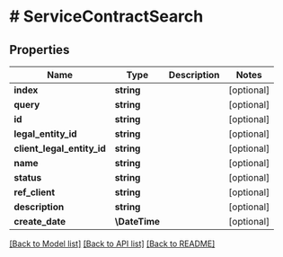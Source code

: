 # # ServiceContractSearch

## Properties

Name | Type | Description | Notes
------------ | ------------- | ------------- | -------------
**index** | **string** |  | [optional]
**query** | **string** |  | [optional]
**id** | **string** |  | [optional]
**legal_entity_id** | **string** |  | [optional]
**client_legal_entity_id** | **string** |  | [optional]
**name** | **string** |  | [optional]
**status** | **string** |  | [optional]
**ref_client** | **string** |  | [optional]
**description** | **string** |  | [optional]
**create_date** | **\DateTime** |  | [optional]

[[Back to Model list]](../../README.md#models) [[Back to API list]](../../README.md#endpoints) [[Back to README]](../../README.md)
